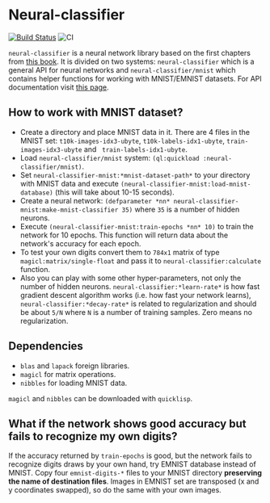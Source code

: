 # Neural-classifier
[![Build Status](https://api.cirrus-ci.com/github/shamazmazum/neural-classifier.svg)](https://cirrus-ci.com/github/shamazmazum/neural-classifier)
![CI](https://github.com/shamazmazum/neural-classifier/workflows/CI/badge.svg)

`neural-classifier` is a neural network library based on the first chapters
from [this book](http://neuralnetworksanddeeplearning.com/). It is divided on
two systems: `neural-classifier` which is a general API for neural networks
and `neural-classifier/mnist` which contains helper functions for working with
MNIST/EMNIST datasets. For API documentation visit
[this page](http://shamazmazum.github.io/neural-classifier).

## How to work with MNIST dataset?

* Create a directory and place MNIST data in it. There are 4 files in the MNIST
  set: `t10k-images-idx3-ubyte`, `t10k-labels-idx1-ubyte`,
  `train-images-idx3-ubyte` and ` train-labels-idx1-ubyte`.
* Load `neural-classifier/mnist` system: `(ql:quickload
  :neural-classifier/mnist)`.
* Set `neural-classifier-mnist:*mnist-dataset-path*` to your directory with
  MNIST data and execute `(neural-classifier-mnist:load-mnist-database)` (this
  will take about 10-15 seconds).
* Create a neural network: `(defparameter *nn*
  neural-classifier-mnist:make-mnist-classifier 35)` where `35` is a number of
  hidden neurons.
* Execute `(neural-classifier-mnist:train-epochs *nn* 10)` to train the network
  for 10 epochs. This function will return data about the network's accuracy for
  each epoch.
* To test your own digits convert them to `784x1` matrix of type
  `magicl:matrix/single-float` and pass it to `neural-classifier:calculate`
  function.
* Also you can play with some other hyper-parameters, not only the number of
  hidden neurons. `neural-classifier:*learn-rate*` is how fast gradient descent
  algorithm works (i.e. how fast your network learns),
  `neural-classifier:*decay-rate*` is related to regularization and should be
  about `5/N` where `N` is a number of training samples. Zero means no
  regularization.

## Dependencies

* `blas` and `lapack` foreign libraries.
* `magicl` for matrix operations.
* `nibbles` for loading MNIST data.

`magicl` and `nibbles` can be downloaded with `quicklisp`.

## What if the network shows good accuracy but fails to recognize my own digits?

If the accuracy returned by `train-epochs` is good, but the network fails to
recognize digits draws by your own hand, try EMNIST database instead of
MNIST. Copy four `emnist-digits-*` files to your MNIST directory **preserving
the name of destination files**. Images in EMNIST set are transposed (x and y
coordinates swapped), so do the same with your own images.
